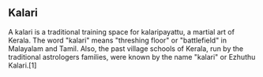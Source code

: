 ## Kalari

A kalari is a traditional training space for kalaripayattu, a martial art of Kerala. The word "kalari" means "threshing floor" or "battlefield" in Malayalam and Tamil. Also, the past village schools of Kerala, run by the traditional astrologers families, were known by the name "kalari" or Ezhuthu Kalari.[1]
